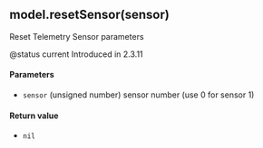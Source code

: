 <!-- This file was generated by the script. Do not edit it, any changes will be lost! -->

## model.resetSensor(sensor)



Reset Telemetry Sensor parameters

@status current Introduced in 2.3.11


#### Parameters

* `sensor` (unsigned number) sensor number (use 0 for sensor 1)



#### Return value

* `nil` 

